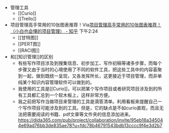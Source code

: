 - 管理工具
    - [[Curio]]
    - [[Trello]]
- 项目管理高手常用的10张图表推荐！Via[项目管理高手常用的10张图表推荐！（小白也会懂的项目管理） - 知乎](https://zhuanlan.zhihu.com/p/48233365) 下午2:24
    - [[甘特图]]
    - [[PERT图]]
    - [[RACI图]]
- 和[[知识管理]]的区别
    - 有些写作项目涉及到搜集信息、初步加工、写作初稿等诸多步骤，而每个步骤又由于当时的心境使用了不同的软件工具，把这些工具中的内容荟聚到一起，做到既统一呈现，又各发挥所长，这更接近于项目管理，而非单纯某个知识内容管理软件可以做到的。
    - 我使用的工具是[[Curio]]，可以把某个写作项目或者研究项目涉及到的所有工具都汇总到一个软木板上，这样非常方便。
    - 我之前把写作当做项目来管理的工具是滴答清单。利用看板来提醒自己一个写作项目可能涉及到的工具。但是，它的缺点是不如curio直观，而且无法把需要阅读的书籍、pdf文章等文件夹的信息添加进来。https://dida365.com/pub/project/collaboration/invite/95eb18a345044e69ad76bb3de835ae78?u=fdc78b46791543bdb13cccc9f4e3d2b7
